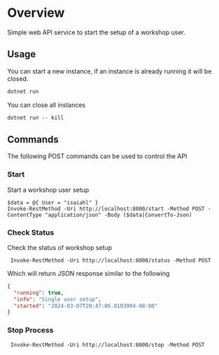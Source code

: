 # Overview

Simple web API service to start the setup of a workshop user.

## Usage

You can start a new instance, if an instance is already running it will be closed.

```cmd
dotnet run
```

You can close all instances

```cmd
dotnet run -- kill
```

## Commands

The following POST commands can be used to control the API

### Start

Start a workshop user setup

```pwsh
$data = @{ User = "isaiahl" }
Invoke-RestMethod -Uri http://localhost:8000/start -Method POST -ContentType "application/json" -Body ($data|ConvertTo-Json)
```

### Check Status

Check the status of workshop setup

```pwsh
 Invoke-RestMethod -Uri http://localhost:8000/status -Method POST
```

Which will return JSON response similar to the following

```json
{
  "running": true,
  "info": "Single user setup",
  "started": "2024-03-07T20:47:06.9103904-08:00"
}
```

### Stop Process

```pwsh
 Invoke-RestMethod -Uri http://localhost:8000/stop -Method POST
```
